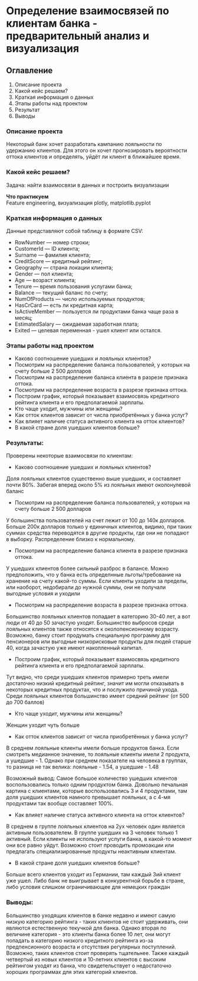 # Определение взаимосвязей по клиентам банка - предварительный анализ и визуализация

## Оглавление  
1. Описание проекта
2. Какой кейс решаем? 
3. Краткая информация о данных
4. Этапы работы над проектом
5. Результат  
6. Выводы

### Описание проекта    
Некоторый банк хочет разработать кампанию лояльности по удержанию клиентов. Для этого он хочет прогнозировать вероятности оттока клиентов и определять, уйдёт ли клиент в ближайшее время. 

### Какой кейс решаем?    
Задача:  найти взаимосвязи в данных и построить визуализации

**Что практикуем**     
Feature engineering, визуализация plotly, matplotlib.pyplot

### Краткая информация о данных
Данные представляют собой таблицу в формате CSV:

- RowNumber — номер строки;
- CustomerId — ID клиента;
- Surname — фамилия клиента;
- CreditScore — кредитный рейтинг;
- Geography — страна локации клиента;
- Gender — пол клиента;
- Age — возраст клиента;
- Tenure — время пользования услугами банка;
- Balance — текущий баланс по счету;
- NumOfProducts — число используемых продуктов;
- HasCrCard — есть ли кредитная карта;
- IsActiveMember — пользуется ли продуктами банка чаще раза в месяц;
- EstimatedSalary — ожидаемая заработная плата;
- Exited — целевая переменная - ушел клиент или остался.


### Этапы работы над проектом  

- Каково соотношение ушедших и лояльных клиентов? 
- Посмотрим на распределение баланса пользователей, у которых на счету больше 2 500 долларов
- Посмотрим на распределение баланса клиента в разрезе признака оттока.
- Посмотрим на распределение возраста в разрезе признака оттока.
- Построим график, который показывает взаимосвязь кредитного рейтинга клиента и его предполагаемой зарплаты. 
- Кто чаще уходит, мужчины или женщины?
- Как отток клиентов зависит от числа приобретённых у банка услуг?
- Как влияет наличие статуса активного клиента на отток клиентов? 
- В какой стране доля ушедших клиентов больше? 

### Результаты:  

Проверены некоторые взаимосвязи по клиентам:

- Каково соотношение ушедших и лояльных клиентов? 

Доля лояльных клиентов существенно выше ушедших, и составляет почти 80%. Забегая вперед около 5% из лояльных имеют околонулевой баланс

- Посмотрим на распределение баланса пользователей, у которых на счету больше 2 500 долларов

У большинства пользователей на счет лежит от 100 до 140к долларов. Больше 200к долларов только у единичных клиентов, видимо, при таких суммах средства переводятся в другие продукты, где они не попадают в выборку. Распределение близко к нормальному.

- Посмотрим на распределение баланса клиента в разрезе признака оттока.

У ушедших клиентов более сильный разброс в балансе. Можно предположить, что у банка есть определнные льготы/требование на хранение на счету какой-то суммы. Если клиенты уходили за пределы, или наоборот, недобирали до нужной суммы, они не получали выгодные условия и уходили

- Посмотрим на распределение возраста в разрезе признака оттока.

Большинство лояльных клиентов попадает в категорию 30-40 лет, а вот люди от 40 до 50 зачастую уходят. Большинство выбросов среди лояльных клиентов также относятся к околопенсионному возрасту. Возможно, банку стоит продумать специальную программу для пенсионеров или выгодные низкорисковые продукты для людей старше 40, когда зачастую уже имеют накопленный капитал. 

- Построим график, который показывает взаимосвязь кредитного рейтинга клиента и его предполагаемой зарплаты. 

Тут видно, что среди ушедших клиентов примерно треть имели достаточно низкий кредитный рейтинг, значит им могли отказывать в некоторых кредитных продуктах, что и послужило причиной ухода. Среди лояльных клиентов большинство имеет средний рейтинг (от 500 до 700 баллов)

- Кто чаще уходит, мужчины или женщины?

Женщин уходит чуть больше

- Как отток клиентов зависит от числа приобретённых у банка услуг?

В среднем лояльные клиенты имели больше продуктов банка. Если смотреть медианное значение, то лояльные клиенты имели 2 продукта, а ушедшие - 1. Однако при среднем показателе на человека в группах, то разница не так велика: лояльные - 1.54, а ушедшие - 1.48

Возможный вывод: Самое большое количество ушедших клиентов воспользовались только одним продуктом банка. Довольно печальная картина с клиентами, которые воспользовались 3 и 4 продуктами, там доля ушедших клиентов намного превышает лояльных, а с 4-мя продуктами так вообще составляет 100%.

- Как влияет наличие статуса активного клиента на отток клиентов? 

В среднем в группе лояльных клиентов на 2ух человек один является активным пользователем. В группе ушедших на 3 человек только 1 активный. Если клиенты не используют услуги банка, в какой-то момент они все равно уйдут. Возможно стоит проводить промоакции или предлагать специализированные продукты неактивным клиентам.

- В какой стране доля ушедших клиентов больше? 

Больше всего клиентов уходит из Германии, там каждый 3ий клиент уже ушел. Либо банк не выигрывает в конкурентной борьбе в стране, либо условия слишком ограничивающее для немецких граждан

### Выводы:  

Большинство уходящих клиентов в банке недавно и имеют самую низкую категорию рейтинга - таких клиентов не стоит удерживать, они являются естественную текучкой для банка. Однако вторая по величине категория - это клиенты банка более 10 лет, они могут попадать в категорию низкого кредитного рейтинга из-за предпенсионного возраста и отсутствия регулярных поступлений. Возможно, таких клиентов стоит проверять тщательнее. Также каждый четвертый из новых клиентов и 10-летних клиентов с высоким рейтингом уходят из банка, что свидетельствует о недостаточно хороших программах для этих категорий клиентов.

